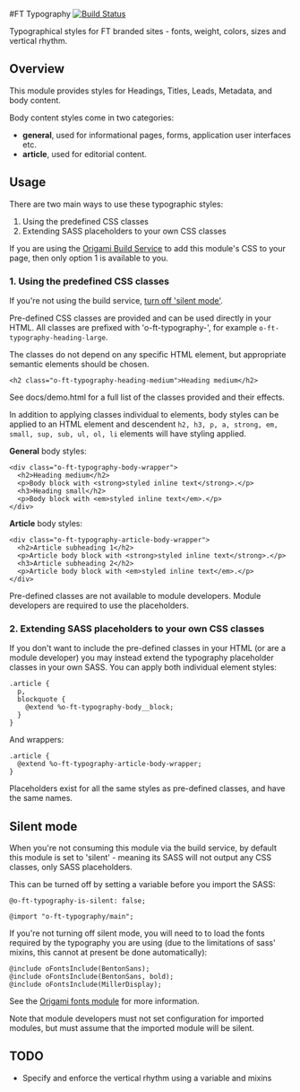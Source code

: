 #FT Typography [![Build Status](https://travis-ci.org/Financial-Times/o-ft-typography.png?branch=master)](https://travis-ci.org/Financial-Times/o-typography)

Typographical styles for FT branded sites - fonts, weight, colors, sizes and vertical rhythm.

## Overview

This module provides styles for Headings, Titles, Leads, Metadata, and body content.

Body content styles come in two categories:

* **general**, used for informational pages, forms, application user interfaces etc.
* **article**, used for editorial content. 

## Usage

There are two main ways to use these typographic styles:

1. Using the predefined CSS classes
2. Extending SASS placeholders to your own CSS classes

If you are using the [Origami Build Service](http://financial-times.github.io/ft-origami/docs/developer-guide/build-service/) to add this module's CSS to your page, then only option 1 is available to you.

### 1. Using the predefined CSS classes

If you're not using the build service, [turn off 'silent mode'](#silentmode).

Pre-defined CSS classes are provided and can be used directly in your HTML. All classes are prefixed with 'o-ft-typography-', for example `o-ft-typography-heading-large`.

The classes do not depend on any specific HTML element, but appropriate semantic elements should be chosen.

    <h2 class="o-ft-typography-heading-medium">Heading medium</h2>

See docs/demo.html for a full list of the classes provided and their effects. 

In addition to applying classes individual to elements, body styles can be applied to an HTML element and descendent `h2, h3, p, a, strong, em, small, sup, sub, ul, ol, li` elements will have styling applied.

**General** body styles:

    <div class="o-ft-typography-body-wrapper">
      <h2>Heading medium</h2>
      <p>Body block with <strong>styled inline text</strong>.</p>
      <h3>Heading small</h2>
      <p>Body block with <em>styled inline text</em>.</p>
    </div>
    
**Article** body styles:

    <div class="o-ft-typography-article-body-wrapper">
      <h2>Article subheading 1</h2>
      <p>Article body block with <strong>styled inline text</strong>.</p>
      <h3>Article subheading 2</h2>
      <p>Article body block with <em>styled inline text</em>.</p>
    </div>

Pre-defined classes are not available to module developers. Module developers are required to use the placeholders.

### 2. Extending SASS placeholders to your own CSS classes

If you don't want to include the pre-defined classes in your HTML (or are a module developer) you may instead extend the typography placeholder classes in your own SASS.  You can apply both individual element styles:

    .article {
      p,
      blockquote {
        @extend %o-ft-typography-body__block;           
      }
    }

And wrappers:

    .article {
      @extend %o-ft-typography-article-body-wrapper;
    }

Placeholders exist for all the same styles as pre-defined classes, and have the same names.


## Silent mode<a name="silentmode"></a>

When you're not consuming this module via the build service, by default this module is set to 'silent' - meaning its SASS will not output any CSS classes, only SASS placeholders.

This can be turned off by setting a variable before you import the SASS:

    @o-ft-typography-is-silent: false;
    
    @import "o-ft-typography/main";

If you're not turning off silent mode, you will need to to load the fonts required by the typography you are using (due to the limitations of sass' mixins, this cannot at present be done automatically):

	@include oFontsInclude(BentonSans);
	@include oFontsInclude(BentonSans, bold);
	@include oFontsInclude(MillerDisplay);
    
See the [Origami fonts module](https://github.com/Financial-Times/o-fonts) for more information.

Note that module developers must not set configuration for imported modules, but must assume that the imported module will be silent.

## TODO
* Specify and enforce the vertical rhythm using a variable and mixins
